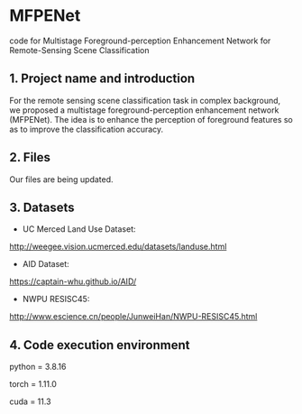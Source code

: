 # MFPENet
code for Multistage Foreground-perception Enhancement Network for Remote-Sensing Scene Classification
## 1. Project name and introduction
For the remote sensing scene classification task in complex background, we proposed a multistage foreground-perception enhancement network (MFPENet). The idea is to enhance the perception of foreground features so as to improve the classification accuracy.
## 2. Files

Our files are being updated.

## 3. Datasets

* UC Merced Land Use Dataset:

http://weegee.vision.ucmerced.edu/datasets/landuse.html

* AID Dataset:

https://captain-whu.github.io/AID/

* NWPU RESISC45:

http://www.escience.cn/people/JunweiHan/NWPU-RESISC45.html

## 4. Code execution environment
python = 3.8.16

torch = 1.11.0

cuda = 11.3
